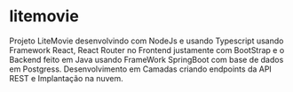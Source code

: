 # litemovie

Projeto LiteMovie desenvolvindo com NodeJs e usando Typescript usando Framework React, React Router no Frontend justamente com BootStrap e o Backend feito em Java usando FrameWork SpringBoot com base de dados em Postgress. Desenvolvimento em Camadas criando endpoints da API REST e Implantação na nuvem.
